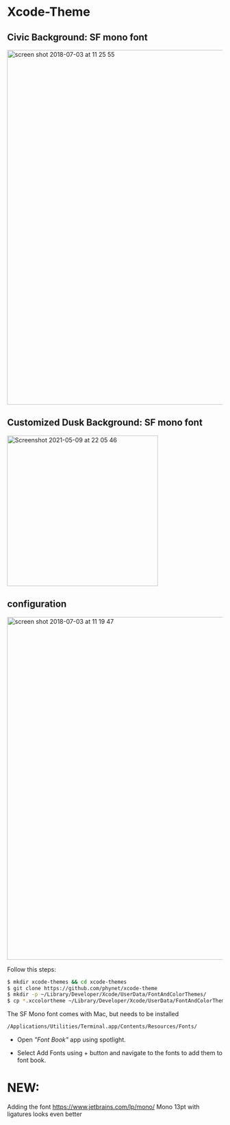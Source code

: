 # Xcode-Theme
## Civic Background: SF mono font 
<img width="829" alt="screen shot 2018-07-03 at 11 25 55" src="https://user-images.githubusercontent.com/724536/42213886-4b252a10-7eba-11e8-8f59-4a0147d8523d.png">

## Customized Dusk Background: SF mono font 
<img width="352" alt="Screenshot 2021-05-09 at 22 05 46" src="https://user-images.githubusercontent.com/724536/117693266-23f39280-b1be-11eb-84ef-378d897ac967.png">

## configuration
<img width="801" alt="screen shot 2018-07-03 at 11 19 47" src="https://user-images.githubusercontent.com/724536/42211133-18fa8140-7eb3-11e8-93b8-643abad7d720.png">




Follow this steps:
```bash
$ mkdir xcode-themes && cd xcode-themes
$ git clone https://github.com/phynet/xcode-theme
$ mkdir -p ~/Library/Developer/Xcode/UserData/FontAndColorThemes/
$ cp *.xccolortheme ~/Library/Developer/Xcode/UserData/FontAndColorThemes/
```

   

The SF Mono font comes with Mac, but needs to be installed 

```bash
/Applications/Utilities/Terminal.app/Contents/Resources/Fonts/
 ```     
      
- Open *"Font Book"* app using spotlight.

- Select Add Fonts using + button and navigate to the fonts to add them to font book.


# NEW:

Adding the font https://www.jetbrains.com/lp/mono/  Mono 13pt with ligatures looks even better
